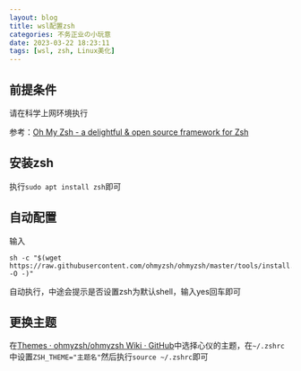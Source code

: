```yaml
---
layout: blog
title: wsl配置zsh
categories: 不务正业の小玩意
date: 2023-03-22 18:23:11
tags: [wsl, zsh, Linux美化]
---
```


## 前提条件

请在科学上网环境执行

参考：[Oh My Zsh - a delightful & open source framework for Zsh](https://ohmyz.sh/#install)

## 安装zsh

执行`sudo apt install zsh`即可

## 自动配置

输入

```shell
sh -c "$(wget https://raw.githubusercontent.com/ohmyzsh/ohmyzsh/master/tools/install.sh -O -)"
```

自动执行，中途会提示是否设置zsh为默认shell，输入yes回车即可

## 更换主题

在[Themes · ohmyzsh/ohmyzsh Wiki · GitHub](https://github.com/ohmyzsh/ohmyzsh/wiki/Themes)中选择心仪的主题，在`~/.zshrc`中设置`ZSH_THEME="主题名"`然后执行`source ~/.zshrc`即可
